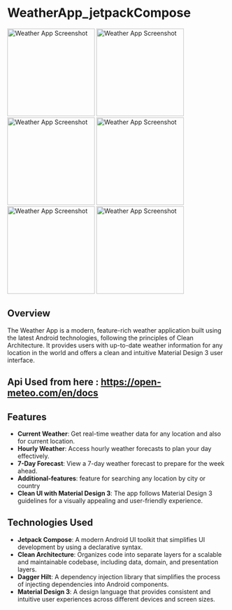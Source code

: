 # WeatherApp_jetpackCompose

<img src="https://github.com/vyom198/WeatherApp_jetpackCompose/assets/112750331/3fd773d7-7aa1-46dd-853a-bee42ac8c544" alt="Weather App Screenshot" width="200">
<img src="https://github.com/vyom198/WeatherApp_jetpackCompose/assets/112750331/54baf8a1-7a27-48bf-9fee-e2648fd275b3" alt="Weather App Screenshot" width="200">
<img src="https://github.com/vyom198/WeatherApp_jetpackCompose/assets/112750331/12a1d7fe-3f80-49bb-b609-f3a7ed0ea7ea" alt="Weather App Screenshot" width="200">
<img src="https://github.com/vyom198/WeatherApp_jetpackCompose/assets/112750331/90a0be06-468d-4087-821f-043fd82cd8e6" alt="Weather App Screenshot" width="200">
<img src="https://github.com/vyom198/WeatherApp_jetpackCompose/assets/112750331/58a66284-1328-405d-8345-daaf10afbf52" alt="Weather App Screenshot" width="200">
<img src="https://github.com/vyom198/WeatherApp_jetpackCompose/assets/112750331/f0851f45-a0ec-496d-b64a-8328c3eaa150" alt="Weather App Screenshot" width="200">



## Overview

The Weather App is a modern, feature-rich weather application built using the latest Android technologies, following the principles of Clean Architecture.
It provides users with up-to-date weather information for any location in the world and offers a clean and intuitive Material Design 3 user interface.

## Api Used from here : https://open-meteo.com/en/docs

## Features

- **Current Weather**: Get real-time weather data for any location and also for current location.
- **Hourly Weather**: Access hourly weather forecasts to plan your day effectively.
- **7-Day Forecast**: View a 7-day weather forecast to prepare for the week ahead.
- **Additional-features**: feature for searching any location by city or country
- **Clean UI with Material Design 3**: The app follows Material Design 3 guidelines for a visually appealing and user-friendly experience.

## Technologies Used

- **Jetpack Compose**: A modern Android UI toolkit that simplifies UI development by using a declarative syntax.
- **Clean Architecture**: Organizes code into separate layers for a scalable and maintainable codebase, including data, domain, and presentation layers.
- **Dagger Hilt**: A dependency injection library that simplifies the process of injecting dependencies into Android components.
- **Material Design 3**: A design language that provides consistent and intuitive user experiences across different devices and screen sizes.


